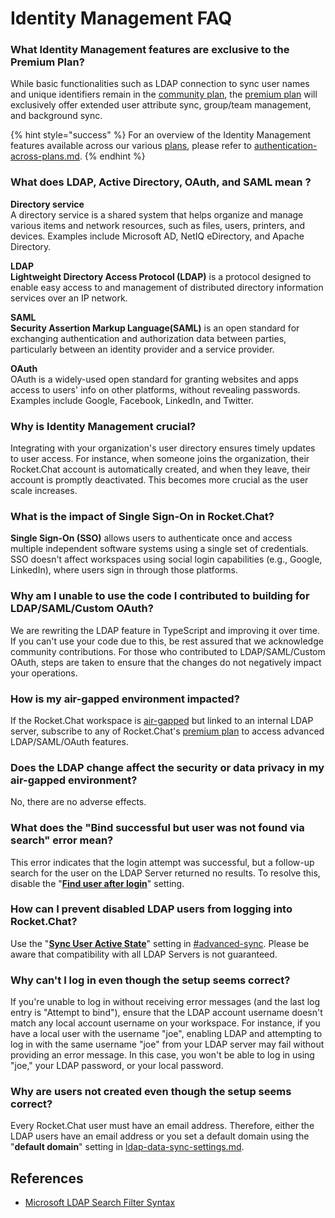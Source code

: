 # Identity Management FAQ

### What Identity Management features are exclusive to the Premium Plan?

While basic functionalities such as LDAP connection to sync user names and unique identifiers remain in the [community plan](../../readme/our-plans.md#community), the [premium plan](../../readme/our-plans.md) will exclusively offer extended user attribute sync, group/team management, and background sync.

{% hint style="success" %}
For an overview of the Identity Management features available across our various [plans](../../readme/our-plans.md), please refer to [authentication-across-plans.md](../../use-rocket.chat/authentication/authentication-across-plans.md "mention").
{% endhint %}

### What does LDAP, Active Directory, OAuth, and SAML mean ?

**Directory service**\
A directory service is a shared system that helps organize and manage various items and network resources, such as files, users, printers, and devices. Examples include Microsoft AD, NetIQ eDirectory, and Apache Directory.

**LDAP**\
**Lightweight Directory Access Protocol (LDAP)** is a protocol designed to enable easy access to and management of distributed directory information services over an IP network.

**SAML**\
**Security Assertion Markup Language(SAML)** is an open standard for exchanging authentication and authorization data between parties, particularly between an identity provider and a service provider.

**OAuth**\
OAuth is a widely-used open standard for granting websites and apps access to users' info on other platforms, without revealing passwords. Examples include Google, Facebook, LinkedIn, and Twitter.

### Why is Identity Management crucial?&#x20;

Integrating with your organization's user directory ensures timely updates to user access. For instance, when someone joins the organization, their Rocket.Chat account is automatically created, and when they leave, their account is promptly deactivated. This becomes more crucial as the user scale increases.

### What is the impact of Single Sign-On in Rocket.Chat?

**Single Sign-On (SSO)** allows users to authenticate once and access multiple independent software systems using a single set of credentials. SSO doesn't affect workspaces using social login capabilities (e.g., Google, LinkedIn), where users sign in through those platforms.

### Why am I unable to use the code I contributed to building for LDAP/SAML/Custom OAuth?

We are rewriting the LDAP feature in TypeScript and improving it over time.  If you can't use your code due to this, be rest assured that we acknowledge community contributions. For those who contributed to LDAP/SAML/Custom OAuth, steps are taken to ensure that the changes do not negatively impact your operations.

### How is my air-gapped environment impacted?&#x20;

If the Rocket.Chat workspace is [air-gapped](../../setup-and-configure/rocket.chat-air-gapped-deployment/) but linked to an internal LDAP server, subscribe to any of Rocket.Chat's [premium plan](../../readme/our-plans.md) to access advanced LDAP/SAML/OAuth features.

### Does the LDAP change affect the security or data privacy in my air-gapped environment?

No, there are no adverse effects.

### What does the "Bind successful but user was not found via search" error mean?

This error indicates that the login attempt was successful, but a follow-up search for the user on the LDAP Server returned no results. To resolve this, disable the "[**Find user after login**](broken-reference)" setting.

### **How can I prevent disabled LDAP users from logging into Rocket.Chat?**

Use the "[**Sync User Active State**](../../use-rocket.chat/authentication/ldap/ldap-premium-settings.md#advanced-sync)" setting in [#advanced-sync](../../use-rocket.chat/authentication/ldap/ldap-premium-settings.md#advanced-sync "mention"). Please be aware that compatibility with all LDAP Servers is not guaranteed.

### **Why can't I log in even though the setup seems correct?**

&#x20;If you're unable to log in without receiving error messages (and the last log entry is "Attempt to bind"), ensure that the LDAP account username doesn't match any local account username on your workspace. For instance, if you have a local user with the username "joe", enabling LDAP and attempting to log in with the same username "joe" from your LDAP server may fail without providing an error message. In this case, you won't be able to log in using "joe," your LDAP password, or your local password.

### **Why are users not created even though the setup seems correct?**

Every Rocket.Chat user must have an email address. Therefore, either the LDAP users have an email address or you set a default domain using the "**default domain**" setting in [ldap-data-sync-settings.md](../../use-rocket.chat/authentication/ldap/ldap-data-sync-settings.md "mention").

## References

* [Microsoft LDAP Search Filter Syntax](https://learn.microsoft.com/en-us/windows/win32/adsi/search-filter-syntax?redirectedfrom=MSDN)
